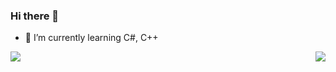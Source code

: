 ### Hi there 👋

- 🌱 I’m currently learning C#, C++

<!--
**Nihileon/Nihileon** is a ✨ _special_ ✨ repository because its `README.md` (this file) appears on your GitHub profile.

Here are some ideas to get you started:

- 🔭 I’m currently working on ...
- 🌱 I’m currently learning ...
- 👯 I’m looking to collaborate on ...
- 🤔 I’m looking for help with ...
- 💬 Ask me about ...
- 📫 How to reach me: ...
- 😄 Pronouns: ...
- ⚡ Fun fact: ...
-->

<img align="right" src="https://github-readme-stats.vercel.app/api?username=nihileon&show_icons=true&icon_color=0366d6&bg_color=ffffff&hide_title=true&count_private=true" />

<img align="left" src="https://github-readme-stats.vercel.app/api/top-langs/?username=nihileon&count_private=true&hide_border=true&hide_title=true" />
